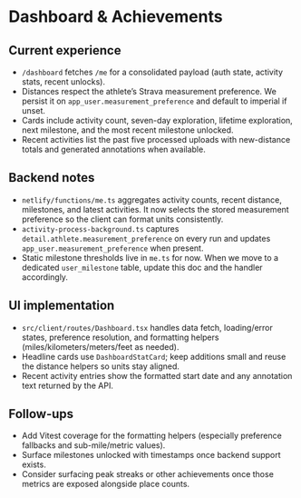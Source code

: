 # Dashboard & Achievements

## Current experience
- `/dashboard` fetches `/me` for a consolidated payload (auth state, activity stats, recent unlocks).
- Distances respect the athlete’s Strava measurement preference. We persist it on `app_user.measurement_preference` and default to imperial if unset.
- Cards include activity count, seven-day exploration, lifetime exploration, next milestone, and the most recent milestone unlocked.
- Recent activities list the past five processed uploads with new-distance totals and generated annotations when available.

## Backend notes
- `netlify/functions/me.ts` aggregates activity counts, recent distance, milestones, and latest activities. It now selects the stored measurement preference so the client can format units consistently.
- `activity-process-background.ts` captures `detail.athlete.measurement_preference` on every run and updates `app_user.measurement_preference` when present.
- Static milestone thresholds live in `me.ts` for now. When we move to a dedicated `user_milestone` table, update this doc and the handler accordingly.

## UI implementation
- `src/client/routes/Dashboard.tsx` handles data fetch, loading/error states, preference resolution, and formatting helpers (miles/kilometers/meters/feet as needed).
- Headline cards use `DashboardStatCard`; keep additions small and reuse the distance helpers so units stay aligned.
- Recent activity entries show the formatted start date and any annotation text returned by the API.

## Follow-ups
- Add Vitest coverage for the formatting helpers (especially preference fallbacks and sub-mile/metric values).
- Surface milestones unlocked with timestamps once backend support exists.
- Consider surfacing peak streaks or other achievements once those metrics are exposed alongside place counts.
